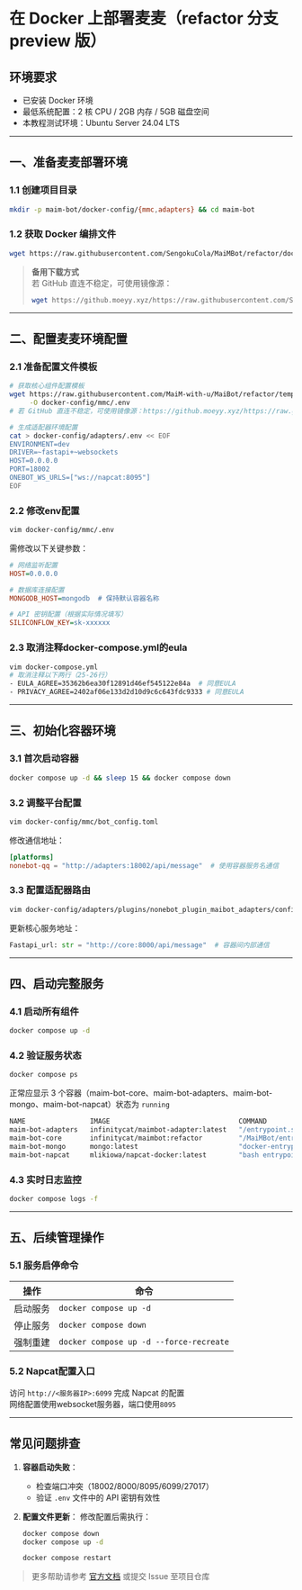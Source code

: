 # 在 Docker 上部署麦麦（refactor 分支 preview 版）

## 环境要求
- 已安装 Docker 环境
- 最低系统配置：2 核 CPU / 2GB 内存 / 5GB 磁盘空间
- 本教程测试环境：Ubuntu Server 24.04 LTS

---

## 一、准备麦麦部署环境
### 1.1 创建项目目录
```bash
mkdir -p maim-bot/docker-config/{mmc,adapters} && cd maim-bot
```

### 1.2 获取 Docker 编排文件
```bash
wget https://raw.githubusercontent.com/SengokuCola/MaiMBot/refactor/docker-compose.yml
```

> **备用下载方式**  
> 若 GitHub 直连不稳定，可使用镜像源：
> ```bash
> wget https://github.moeyy.xyz/https://raw.githubusercontent.com/SengokuCola/MaiMBot/main/docker-compose.yml
> ```

---

## 二、配置麦麦环境配置
### 2.1 准备配置文件模板
```bash
# 获取核心组件配置模板
wget https://raw.githubusercontent.com/MaiM-with-u/MaiBot/refactor/template/template.env \
     -O docker-config/mmc/.env
# 若 GitHub 直连不稳定，可使用镜像源：https://github.moeyy.xyz/https://raw.githubusercontent.com/MaiM-with-u/MaiBot/refactor/template/template.env

# 生成适配器环境配置
cat > docker-config/adapters/.env << EOF
ENVIRONMENT=dev
DRIVER=~fastapi+~websockets
HOST=0.0.0.0
PORT=18002
ONEBOT_WS_URLS=["ws://napcat:8095"]
EOF
```

### 2.2 修改env配置
```bash
vim docker-config/mmc/.env
```
需修改以下关键参数：
```ini
# 网络监听配置
HOST=0.0.0.0

# 数据库连接配置
MONGODB_HOST=mongodb  # 保持默认容器名称

# API 密钥配置（根据实际情况填写）
SILICONFLOW_KEY=sk-xxxxxx
```

### 2.3 取消注释docker-compose.yml的eula
```bash
vim docker-compose.yml
# 取消注释以下两行（25-26行）
- EULA_AGREE=35362b6ea30f12891d46ef545122e84a  # 同意EULA
- PRIVACY_AGREE=2402af06e133d2d10d9c6c643fdc9333 # 同意EULA
```

---

## 三、初始化容器环境
### 3.1 首次启动容器
```bash
docker compose up -d && sleep 15 && docker compose down
```

### 3.2 调整平台配置
```bash
vim docker-config/mmc/bot_config.toml
```
修改通信地址：
```toml
[platforms]
nonebot-qq = "http://adapters:18002/api/message"  # 使用容器服务名通信
```

### 3.3 配置适配器路由
```bash
vim docker-config/adapters/plugins/nonebot_plugin_maibot_adapters/config.py
```
更新核心服务地址：
```python
Fastapi_url: str = "http://core:8000/api/message"  # 容器间内部通信
```

---

## 四、启动完整服务
### 4.1 启动所有组件
```bash
docker compose up -d
```

### 4.2 验证服务状态
```bash
docker compose ps
```
正常应显示 3 个容器（maim-bot-core、maim-bot-adapters、maim-bot-mongo、maim-bot-napcat）状态为 `running`
```bash
NAME                IMAGE                                COMMAND                  SERVICE    CREATED          STATUS          PORTS
maim-bot-adapters   infinitycat/maimbot-adapter:latest   "/entrypoint.sh nb r…"   adapters   30 seconds ago   Up 18 seconds   0.0.0.0:18002->18002/tcp, [::]:18002->18002/tcp
maim-bot-core       infinitycat/maimbot:refactor         "/MaiMBot/entrypoint…"   core       30 seconds ago   Up 17 seconds   0.0.0.0:8000->8000/tcp, [::]:8000->8000/tcp
maim-bot-mongo      mongo:latest                         "docker-entrypoint.s…"   mongodb    34 seconds ago   Up 25 seconds   0.0.0.0:27017->27017/tcp, [::]:27017->27017/tcp
maim-bot-napcat     mlikiowa/napcat-docker:latest        "bash entrypoint.sh"     napcat     34 seconds ago   Up 25 seconds   0.0.0.0:6099->6099/tcp, [::]:6099->6099/tcp, 0.0.0.0:8095->8095/tcp, [::]:8095->8095/tcp
```

### 4.3 实时日志监控
```bash
docker compose logs -f
```

---

## 五、后续管理操作
### 5.1 服务启停命令
| 操作 | 命令 |
|------|------|
| 启动服务 | `docker compose up -d` |
| 停止服务 | `docker compose down` |
| 强制重建 | `docker compose up -d --force-recreate` |

### 5.2 Napcat配置入口
访问 `http://<服务器IP>:6099` 完成 Napcat 的配置  
网络配置使用websocket服务器，端口使用`8095`

---

## 常见问题排查
1. **容器启动失败**：
   - 检查端口冲突（18002/8000/8095/6099/27017）
   - 验证 `.env` 文件中的 API 密钥有效性

2. **配置文件更新**：
   修改配置后需执行：
   ```bash
   docker compose down
   docker compose up -d
   ```
   ```bash
   docker compose restart
   ```

> 更多帮助请参考 [官方文档](https://docs.maimbot.org) 或提交 Issue 至项目仓库
